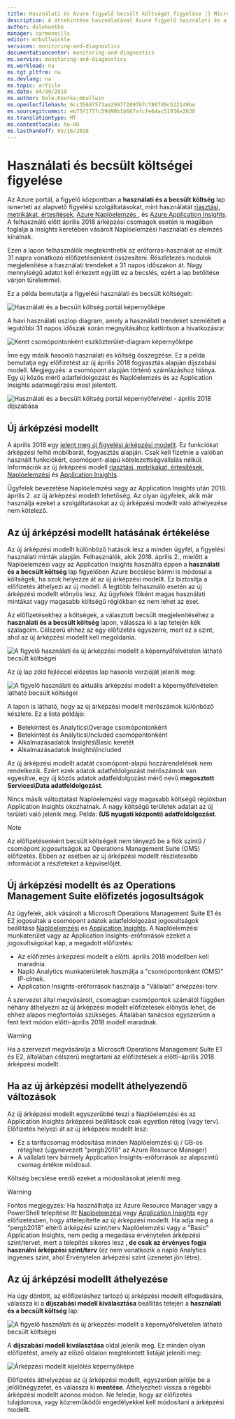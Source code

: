 ```yaml
---
title: Használati és Azure figyelő becsült költségét figyelése |} Microsoft Docs
description: A áttekintése használatával Azure figyelő használati és a becsült költség lap
author: dalekoetke
manager: carmonmills
editor: mrbullwinkle
services: monitoring-and-diagnostics
documentationcenter: monitoring-and-diagnostics
ms.service: monitoring-and-diagnostics
ms.workload: na
ms.tgt_pltfrm: na
ms.devlang: na
ms.topic: article
ms.date: 04/09/2018
ms.author: Dale.Koetke;mbullwin
ms.openlocfilehash: 6cc35697573ae2997f289f67c7867d9c522149be
ms.sourcegitcommit: eb75f177fc59d90b1b667afcfe64ac51936e2638
ms.translationtype: MT
ms.contentlocale: hu-HU
ms.lasthandoff: 05/16/2018
---
```

# <a name="monitoring-usage-and-estimated-costs"></a>Használati és becsült költségei figyelése

Az Azure portál, a figyelő központban a **használati és a becsült költség** lap ismerteti az alapvető figyelési szolgáltatásokat, mint használatát [riasztási, metrikákat, értesítések](https://azure.microsoft.com/pricing/details/monitor/), [Azure Naplóelemzés ](https://azure.microsoft.com/pricing/details/log-analytics/), és [Azure Application Insights](https://azure.microsoft.com/pricing/details/application-insights/). A felhasználó előtt április 2018 árképzési csomagok esetén is magában foglalja a Insights keretében vásárolt Naplóelemzési használati és elemzés kínálnak.

Ezen a lapon felhasználók megtekinthetik az erőforrás-használat az elmúlt 31 napra vonatkozó előfizetésenként összesíteni. Részletezés modulok megjelenítése a használati trendeket a 31 napos időszakon át. Nagy mennyiségű adatot kell érkezett együtt ez a becslés, ezért a lap betöltése várjon türelemmel.

Ez a példa bemutatja a figyelési használati és becsült költségeit:

![Használati és a becsült költség portál képernyőképe](./media/monitoring-usage-and-estimated-costs/001.png)

A havi használati oszlop diagram, amely a használati trendeket szemlélteti a legutóbbi 31 napos időszak során megnyitásához kattintson a hivatkozásra:

![Keret csomópontonként eszközterület-diagram képernyőképe](./media/monitoring-usage-and-estimated-costs/002.png)

Íme egy másik hasonló használati és költség összegzése. Ez a példa bemutatja egy előfizetést az új április 2018 fogyasztás alapján díjszabási modell. Megjegyzés: a csomópont alapján történő számlázáshoz hiánya. Egy új közös mérő adatfeldolgozást és Naplóelemzés és az Application Insights adatmegőrzési most jelentett.

![Használati és a becsült költség portál képernyőfelvétel - április 2018 díjszabása](./media/monitoring-usage-and-estimated-costs/003.png)

## <a name="new-pricing-model"></a>Új árképzési modellt

A április 2018 egy [jelent meg új figyelési árképzési modellt](https://azure.microsoft.com/blog/introducing-a-new-way-to-purchase-azure-monitoring-services/).  Ez funkciókat árképzési felhő mobilbarát, fogyasztás alapján. Csak kell fizetnie a valóban használt funkciókért, csomópont-alapú kötelezettségvállalás nélkül. Információk az új árképzési modell [riasztási, metrikákat, értesítések](https://azure.microsoft.com/pricing/details/monitor/), [Naplóelemzési](https://azure.microsoft.com/pricing/details/log-analytics/) és [Application Insights](https://azure.microsoft.com/pricing/details/application-insights/). 

Ügyfelek bevezetése Naplóelemzési vagy az Application Insights után 2018. április 2. az új árképzési modellt lehetőség. Az olyan ügyfelek, akik már használja ezeket a szolgáltatásokat az új árképzési modellt való áthelyezése nem kötelező.

## <a name="assessing-the-impact-of-the-new-pricing-model"></a>Az új árképzési modellt hatásának értékelése
Az új árképzési modellt különböző hatások lesz a minden ügyfél, a figyelési használati minták alapján. Felhasználók, akik 2018. április 2., mielőtt a Naplóelemzési vagy az Application Insights használta éppen a **használati és a becsült költség** lap figyelőben Azure becslése bármi is módosul a költségek, ha azok helyezze át az új árképzési modellt. Ez biztosítja a előfizetés áthelyezi az új modell. A legtöbb felhasználó esetén az új árképzési modellt előnyös lesz. Az ügyfelek főként magas használati mintákat vagy magasabb költségű régiókban ez nem lehet az eset.

Az előfizetésekhez a költségek, a választott becsült megjelenítéséhez a **használati és a becsült költség** lapon, válassza ki a lap tetején kék szalagcím. Célszerű ehhez az egy előfizetés egyszerre, mert ez a szint, ahol az új árképzési modellt kell megoldania.

![A figyelő használati és új árképzési modellt a képernyőfelvételen látható becsült költségei](./media/monitoring-usage-and-estimated-costs/004.png)

Az új lap zöld fejléccel előzetes lap hasonló verzióját jeleníti meg:

![A figyelő használati és aktuális árképzési modellt a képernyőfelvételen látható becsült költségei](./media/monitoring-usage-and-estimated-costs/005.png)

A lapon is látható, hogy az új árképzési modellt mérőszámok különböző készlete. Ez a lista példája:

- Betekintést és Analytics\Overage csomópontonként
- Betekintést és Analytics\Included csomópontonként
- Alkalmazásadatok Insights\Basic keretét
- Alkalmazásadatok Insights\Included

Az új árképzési modellt adatát csomópont-alapú hozzárendelések nem rendelkezik. Ezért ezek adatok adatfeldolgozást mérőszámok van egyesítve, egy új közös adatok adatfeldolgozást mérő nevű **megosztott Services\Data adatfeldolgozást**. 

Nincs másik változtatást Naplóelemzési vagy magasabb költségű régiókban Application Insights okozhatnak. A nagy költségű területek adatait az új területi való jelenik meg. Példa: **(US nyugati központi) adatfeldolgozást**.

> [!NOTE]
> Az előfizetésenként becsült költségeit nem tényező be a fiók szintű / csomópont jogosultságok az Operations Management Suite (OMS) előfizetés. Ebben az esetben az új árképzési modellt részletesebb információt a részleteket a képviselőjét.

## <a name="new-pricing-model-and-operations-management-suite-subscription-entitlements"></a>Új árképzési modellt és az Operations Management Suite előfizetés jogosultságok

Az ügyfelek, akik vásárolt a Microsoft Operations Management Suite E1 és E2 jogosultak a csomópont adatok adatfeldolgozást jogosultságok beállítása [Naplóelemzési](https://www.microsoft.com/cloud-platform/operations-management-suite) és [Application Insights](https://docs.microsoft.com/azure/application-insights/app-insights-pricing#the-price-plans). A Naplóelemzési munkaterület vagy az Application Insights-erőforrások ezeket a jogosultságokat kap, a megadott előfizetés: 

- Az előfizetés árképzési modellt a előtti. április 2018 modellben kell maradnia.
- Napló Analytics munkaterületek használja a "csomópontonként (OMS)" IP-címek.
- Application Insights-erőforrások használja a "Vállalati" árképzési terv.

A szervezet által megvásárolt, csomagban csomópontok számától függően néhány áthelyezni az új árképzési modellt előfizetések előnyös lehet, de ehhez alapos megfontolás szükséges. Általában tanácsos egyszerűen a fent leírt módon előtti-április 2018 modell maradnak.

> [!WARNING]
> Ha a szervezet megvásárolja a Microsoft Operations Management Suite E1 és E2, általában célszerű megtartani az előfizetések a előtti-április 2018 árképzési modellt. 
>

## <a name="changes-when-youre-moving-to-the-new-pricing-model"></a>Ha az új árképzési modellt áthelyezendő változások

Az új árképzési modellt egyszerűbbé teszi a Naplóelemzési és az Application Insights árképzési beállítások csak egyetlen réteg (vagy terv). Előfizetés helyezi át az új árképzési modellt lesz:

- Ez a tarifacsomag módosítása minden Naplóelemzési új / GB-os réteghez (úgynevezett "pergb2018" az Azure Resource Manager)
- A vállalati terv bármely Application Insights-erőforrások az alapszintű csomag értékre módosul.

Költség becslése eredő ezeket a módosításokat jeleníti meg.

> [!WARNING]
> Fontos megjegyzés: Ha használhatja az Azure Resource Manager vagy a PowerShell telepítése Itt [Naplóelemzési](https://docs.microsoft.com/azure/log-analytics/log-analytics-template-workspace-configuration) vagy [Application Insights](https://docs.microsoft.com/azure/application-insights/app-insights-powershell) egy előfizetésben, hogy áttelepítette az új árképzési modellt. Ha adja meg a "pergb2018" eltérő árképzési szint/terv Naplóelemzési vagy a "Basic" Application Insights, nem pedig a megadása érvénytelen árképzési szint/tervet, mert a telepítés sikeres lesz **, de csak az érvényes fogja használni árképzési szint/terv** (ez nem vonatkozik a napló Analytics ingyenes szint, ahol Érvénytelen árképzési szint üzenetet jön létre).
>

## <a name="moving-to-the-new-pricing-model"></a>Az új árképzési modellt áthelyezése

Ha úgy döntött, az előfizetéshez tartozó új árképzési modellt elfogadására, válassza ki a **díjszabási modell kiválasztása** beállítás tetején a **használati és a becsült költség** lap:

![A figyelő használati és új árképzési modellt a képernyőfelvételen látható becsült költségei](./media/monitoring-usage-and-estimated-costs/006.png)

A **díjszabási modell kiválasztása** oldal jelenik meg. Ez minden olyan előfizetést, amely az előző oldalon megtekintett listáját jeleníti meg:

![Árképzési modellt kijelölés képernyőképe](./media/monitoring-usage-and-estimated-costs/007.png)

Előfizetés áthelyezése az új árképzési modellt, egyszerűen jelölje be a jelölőnégyzetet, és válassza ki **mentése**. Áthelyezheti vissza a régebbi árképzési modellt azonos módon. Ne feledje, hogy az előfizetés tulajdonosa, vagy közreműködői engedélyekkel kell módosítani a árképzési modellt.
